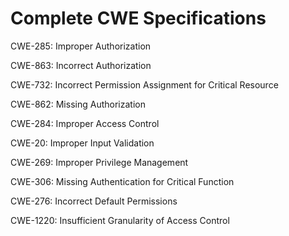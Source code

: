 

# Complete CWE Specifications

CWE-285: Improper Authorization

CWE-863: Incorrect Authorization

CWE-732: Incorrect Permission Assignment for Critical Resource

CWE-862: Missing Authorization

CWE-284: Improper Access Control

CWE-20: Improper Input Validation

CWE-269: Improper Privilege Management

CWE-306: Missing Authentication for Critical Function

CWE-276: Incorrect Default Permissions

CWE-1220: Insufficient Granularity of Access Control